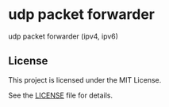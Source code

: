 # udp packet forwarder

udp packet forwarder (ipv4, ipv6)

## License
This project is licensed under the MIT License.

See the [LICENSE](https://github.com/shuichiro-endo/udp-packet-forwarder/blob/main/LICENSE) file for details.

